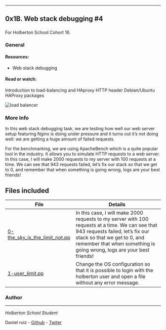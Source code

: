 #
***
## 0x1B. Web stack debugging #4
###

For Holberton School
Cohort 16.

### General

#### Resources:
* Web stack debugging
#### Read or watch:
Introduction to load-balancing and HAproxy
HTTP header
Debian/Ubuntu HAProxy packages

![load balancer](https://s3.amazonaws.com/intranet-projects-files/holbertonschool-sysadmin_devops/313/frdkCrb.jpg)



### More Info
In this web stack debugging task, we are testing how well our web server setup featuring Nginx is doing under pressure and it turns out it’s not doing well: we are getting a huge amount of failed requests.

For the benchmarking, we are using ApacheBench which is a quite popular tool in the industry. It allows you to simulate HTTP requests to a web server. In this case, I will make 2000 requests to my server with 100 requests at a time. We can see that 943 requests failed, let’s fix our stack so that we get to 0, and remember that when something is going wrong, logs are your best friends!

## Files included

| File                 | Details                                    |
|--------------------- | ------------------------------------------ |
| [0-the_sky_is_the_limit_not.pp](https://github.com/ruizdani301/holberton-system_engineering-devops/blob/master/0x1B-web_stack_debugging_4/0-the_sky_is_the_limit_not.pp) | In this case, I will make 2000 requests to my server with 100 requests at a time. We can see that 943 requests failed, let’s fix our stack so that we get to 0, and remember that when something is going wrong, logs are your best friends!  |
| [1-user_limit.pp](https://github.com/ruizdani301/holberton-system_engineering-devops/blob/master/0x1B-web_stack_debugging_4/1-user_limit.pp) | Change the OS configuration so that it is possible to login with the holberton user and open a file without any error message.	       |


### Author
***
*Holberton School Student*

Daniel ruiz  - [Github](https://github.com/ruizdani301) - [Twiter](https://twitter.com/@ruizdani301)
